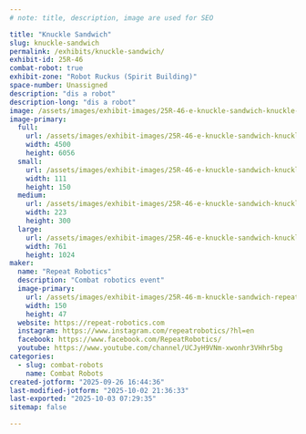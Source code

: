 ```yaml
---
# note: title, description, image are used for SEO

title: "Knuckle Sandwich"
slug: knuckle-sandwich
permalink: /exhibits/knuckle-sandwich/
exhibit-id: 25R-46
combat-robot: true
exhibit-zone: "Robot Ruckus (Spirit Building)"
space-number: Unassigned
description: "dis a robot"
description-long: "dis a robot"
image: /assets/images/exhibit-images/25R-46-e-knuckle-sandwich-knuckle-sandwich-text-04-223x300.png
image-primary: 
  full:
    url: /assets/images/exhibit-images/25R-46-e-knuckle-sandwich-knuckle-sandwich-text-04-full.png
    width: 4500
    height: 6056
  small:
    url: /assets/images/exhibit-images/25R-46-e-knuckle-sandwich-knuckle-sandwich-text-04-111x150.png
    width: 111
    height: 150
  medium:
    url: /assets/images/exhibit-images/25R-46-e-knuckle-sandwich-knuckle-sandwich-text-04-223x300.png
    width: 223
    height: 300
  large:
    url: /assets/images/exhibit-images/25R-46-e-knuckle-sandwich-knuckle-sandwich-text-04-761x1024.png
    width: 761
    height: 1024
maker: 
  name: "Repeat Robotics"
  description: "Combat robotics event"
  image-primary:
    url: /assets/images/exhibit-images/25R-46-m-knuckle-sandwich-repeat-robotics-logo-full-150x47.png
    width: 150
    height: 47
  website: https://repeat-robotics.com
  instagram: https://www.instagram.com/repeatrobotics/?hl=en
  facebook: https://www.facebook.com/RepeatRobotics/
  youtube: https://www.youtube.com/channel/UCJyH9VNm-xwonhr3VHhr5bg
categories: 
  - slug: combat-robots
    name: Combat Robots
created-jotform: "2025-09-26 16:44:36"
last-modified-jotform: "2025-10-02 21:36:33"
last-exported: "2025-10-03 07:29:35"
sitemap: false

---
```

